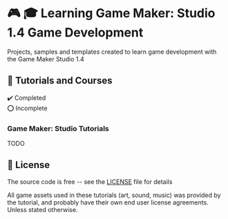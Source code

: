 # :video_game: :mortar_board: Learning Game Maker: Studio 1.4 Game Development

Projects, samples and templates created to learn game development with the Game Maker Studio 1.4

## :beginner: Tutorials and Courses

:heavy_check_mark: Completed  
:o: Incomplete

### Game Maker: Studio Tutorials

TODO

## :page_with_curl: License

The source code is free -- see the [LICENSE](LICENSE) file for details

All game assets used in these tutorials (art, sound, music) was provided by the tutorial, and probably have their own end user license agreements.
Unless stated otherwise.
